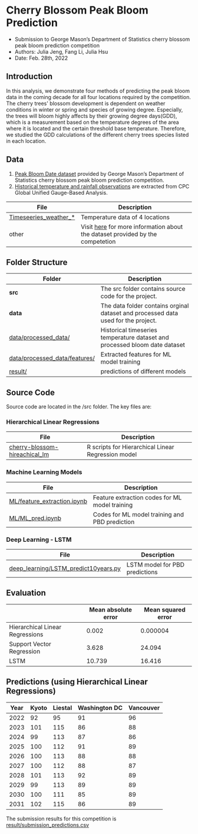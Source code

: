 # Cherry Blossom Peak Bloom Prediction
* Submission to George Mason’s Department of Statistics cherry blossom peak bloom prediction competition
* Authors: Julia Jeng, Fang Li, Julia Hsu
* Date: Feb. 28th, 2022

## Introduction
In this analysis, we demonstrate four methods of predicting the peak bloom data in the coming decade for all four locations required by the competition. The cherry trees' blossom development is dependent on weather conditions in winter or spring and species of growing degree. Especially, the trees will bloom highly affects by their growing degree days(GDD), which is a measurement based on the temperature degrees of the area where it is located and the certain threshold base temperature.  Therefore, we studied the GDD calculations of the different cherry trees species listed in each location. 

## Data
1. [Peak Bloom Date dataset](https://github.com/GMU-CherryBlossomCompetition/peak-bloom-prediction/tree/main/data) provided by George Mason’s Department of Statistics cherry blossom peak bloom prediction competition.
2. [Historical temperature and rainfall observations](https://psl.noaa.gov/data/gridded/data.cpc.globalprecip.html) are extracted from CPC Global Unified Gauge-Based Analysis.

| File | Description |
| ---- | ----------- |
| [Timeseeries_weather_*](https://github.com/JuliaHsu/peak-bloom-prediction/tree/main/data/processed_data/) | Temperature data of 4 locations |
| other | Visit [here](https://github.com/GMU-CherryBlossomCompetition/peak-bloom-prediction/tree/main/data) for more information about the dataset provided by the competetion |

## Folder Structure
| Folder | Description |
| ------ | ----------- |
| **src** |  The src folder contains source code for the project. |
| **data**|The data folder contains orginal dataset and processed data used for the project. |
| [data/processed_data/](https://github.com/JuliaHsu/peak-bloom-prediction/tree/main/data/processed_data/) | Historical timeseries temperature dataset and processed bloom date dataset|
| [data/processed_data/features/](https://github.com/JuliaHsu/peak-bloom-prediction/tree/main/data/processed_data/features) | Extracted features for ML model training |
| [result/](https://github.com/JuliaHsu/peak-bloom-prediction/tree/main/result) | predictions of different models|

## Source Code
Source code are located in the /src folder. The key files are:

### Hierarchical Linear Regressions

| File | Description |
| ---- | ----------- |
| [cherry-blossom-hireachical_lm](https://github.com/JuliaHsu/peak-bloom-prediction/blob/main/src/hierarchical_linear_regression/cherry-blossom-hireachical_lm.r) | R scripts for Hierarchical Linear Regression model |
### Machine Learning Models

| File | Description |
| ---- | ----------- |
| [ML/feature_extraction.ipynb](https://github.com/JuliaHsu/peak-bloom-prediction/blob/main/src/ML/feature_extraction.ipynb) | Feature extraction codes for ML model training |
| [ML/ML_pred.ipynb](https://github.com/JuliaHsu/peak-bloom-prediction/blob/main/src/ML/ML_pred.ipynb) | Codes for ML model training and PBD prediction |

### Deep Learning - LSTM 
| File | Description |
| ---- | ----------- |
| [deep_learning/LSTM_predict10years.py](https://github.com/JuliaHsu/peak-bloom-prediction/blob/main/src/deep_learning/LSTM_predict10years.py)| LSTM model for PBD predictions |

## Evaluation
|                                       | Mean absolute error | Mean squared error | 
| --------------------------------------| --------------------| -------------------|
| Hierarchical Linear Regressions       | 0.002               | 0.000004           |
| Support Vector Regression             | 3.628               | 24.094             |
| LSTM                                  | 10.739              | 16.416             |

## Predictions (using Hierarchical Linear Regressions)
| Year | Kyoto | Liestal       | Washington DC | Vancouver |
| -----| ----- | ------------- | ------------- | --------- |
| 2022 | 92    | 95            | 91            | 96        |
| 2023 | 101   | 115           | 86            | 88        |
| 2024 | 99    | 113           | 87            | 86        |
| 2025 | 100   | 112           | 91            | 89        |           
| 2026 | 100   | 113           | 88            | 88        |
| 2027 | 100   | 112           | 88            | 87        |
| 2028 | 101   | 113           | 92            | 89        |
| 2029 | 99    | 113           | 89            | 89        |
| 2030 | 100   | 111           | 85            | 89        | 
| 2031 | 102   | 115           | 86            | 89        |

The submission results for this competition is [result/submission_predictions.csv](https://github.com/JuliaHsu/peak-bloom-prediction/blob/main/result/submission_predictions.csv)








